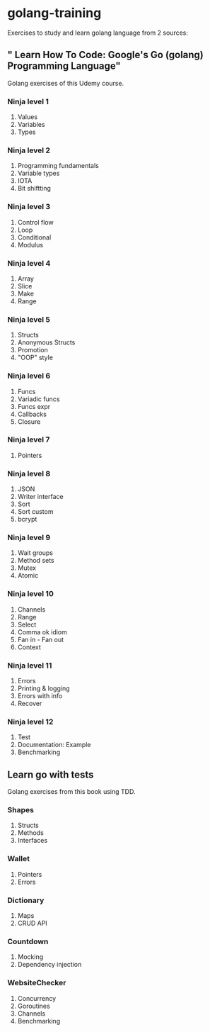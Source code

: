 # golang-training
Exercises to study and learn golang language from 2 sources:

## " Learn How To Code: Google's Go (golang) Programming Language"
Golang exercises of this Udemy course.

### Ninja level 1

1. Values
2. Variables
3. Types

### Ninja level 2

1. Programming fundamentals
2. Variable types
3. IOTA
4. Bit shiftting

### Ninja level 3

1. Control flow
2. Loop
3. Conditional
4. Modulus

### Ninja level 4

1. Array
2. Slice
3. Make
4. Range

### Ninja level 5

1. Structs
2. Anonymous Structs
3. Promotion
4. "OOP" style

### Ninja level 6

1. Funcs
2. Variadic funcs
3. Funcs expr
4. Callbacks
5. Closure

### Ninja level 7

1. Pointers

### Ninja level 8

1. JSON
2. Writer interface
3. Sort
4. Sort custom
5. bcrypt

### Ninja level 9

1. Wait groups
2. Method sets
3. Mutex
4. Atomic

### Ninja level 10

1. Channels
2. Range
3. Select
4. Comma ok idiom
5. Fan in - Fan out
6. Context

### Ninja level 11

1. Errors
2. Printing & logging
3. Errors with info
4. Recover

### Ninja level 12

1. Test
2. Documentation: Example
3. Benchmarking

## Learn go with tests
Golang exercises from this book using TDD.

### Shapes
1. Structs
2. Methods
3. Interfaces

### Wallet
1. Pointers
2. Errors

### Dictionary
1. Maps
2. CRUD API

### Countdown
1. Mocking
2. Dependency injection

### WebsiteChecker
1. Concurrency
2. Goroutines
3. Channels
4. Benchmarking


